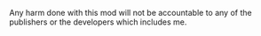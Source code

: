 Any harm done with this mod will not be accountable to any of the publishers or the developers which includes me.
